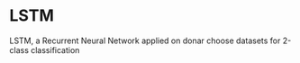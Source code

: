 # LSTM
LSTM, a Recurrent Neural Network applied on donar choose datasets for 2-class classification
